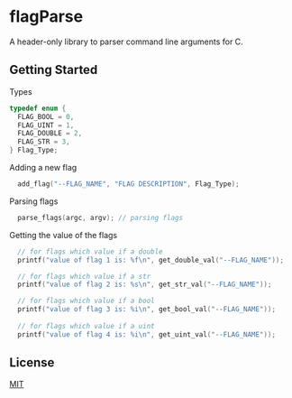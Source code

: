
# flagParse

A header-only library to parser command line arguments for C.

## Getting Started

Types

```c
typedef enum {
  FLAG_BOOL = 0,
  FLAG_UINT = 1,
  FLAG_DOUBLE = 2,
  FLAG_STR = 3,
} Flag_Type;

```

Adding a new flag
```c
  add_flag("--FLAG_NAME", "FLAG DESCRIPTION", Flag_Type);
```

Parsing flags
```c
  parse_flags(argc, argv); // parsing flags
```

Getting the value of the flags
```c
  // for flags which value if a double
  printf("value of flag 1 is: %f\n", get_double_val("--FLAG_NAME"));

  // for flags which value if a str
  printf("value of flag 2 is: %s\n", get_str_val("--FLAG_NAME"));

  // for flags which value if a bool
  printf("value of flag 3 is: %i\n", get_bool_val("--FLAG_NAME"));
  
  // for flags which value if a uint
  printf("value of flag 4 is: %i\n", get_uint_val("--FLAG_NAME"));

```

## License

[MIT](https://choosealicense.com/licenses/mit/)

